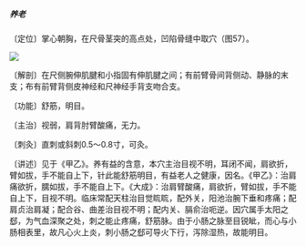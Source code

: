 ##### 养老

〔定位〕掌心朝胸，在尺骨茎突的高点处，凹陷骨缝中取穴（图57）。

![](img/图57.jpg)

〔解剖〕在尺侧腕伸肌腱和小指固有伸肌腱之间；有前臂骨间背侧动、静脉的末支；布有前臂背侧皮神经和尺神经手背支吻合支。

〔功能〕舒筋，明目。

〔主治〕视弱，肩背肘臂酸痛，无力。

〔刺灸〕直刺或斜刺0.5～0.8寸，可灸。

〔讲述〕见于《甲乙》。养有益的含意，本穴主治目视不明，耳闭不闻，肩欲折，臂如拔，手不能自上下，针此能舒筋明目，有益老人之健康，因名。《甲乙》：治肩痛欲折，臑如拔，手不能自上下。《大成》：治肩臂酸痛，肩欲折，臂如拔，手不能自上下，目视不明。临床常配天柱治目觉䀮䀮，配外关，阳池治腕下垂和疼痛；配肩贞治肩凝；配合谷、曲差治目视不明；配内关、膈俞治呃逆。因穴属手太阳之郄，为气血深聚之处，刺之能止疼痛，舒筋脉。由于小肠之脉至目锐眦，而心与小肠相表里，故凡心火上炎，刺小肠之郄可导火下行，泻除湿热，故能明目。
